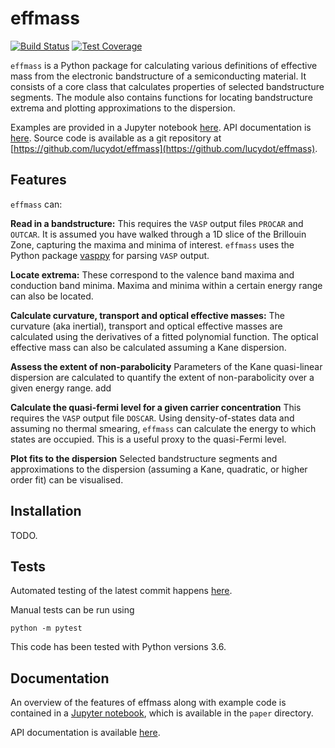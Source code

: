 # effmass

[![Build Status](https://travis-ci.com/lucydot/effmass.svg?branch=master)](https://travis-ci.com/lucydot/effmass)
[![Test Coverage](https://codeclimate.com/github/lucydot/effmass/badges/coverage.svg)](https://codeclimate.com/github/lucydot/effmass/coverage)

`effmass` is a Python package for calculating various definitions of effective mass from the electronic bandstructure of a semiconducting material. It consists of a core class that calculates properties of selected bandstructure segments. The module also contains functions for locating bandstructure extrema and plotting approximations to the dispersion.

Examples are provided in a Jupyter notebook [here](nbviewer.jupyter.org/github/lucydot/effmass/blob/master/paper/notebook.ipynb).
API documentation is [here](effmass.readthedocs.io/en/latest/).
Source code is available as a git repository at [https://github.com/lucydot/effmass](https://github.com/lucydot/effmass).

## Features

`effmass` can:

**Read in a bandstructure:**
This requires the `VASP` output files `PROCAR` and `OUTCAR`. It is assumed you have walked through a 1D slice of the Brillouin Zone, capturing the maxima and minima of interest. `effmass` uses the Python package [vasppy](https://github.com/bjmorgan/vasppy) for parsing `VASP` output.

**Locate extrema:**
These correspond to the valence band maxima and conduction band minima. Maxima and minima within a certain energy range can also be located.

**Calculate curvature, transport and optical effective masses:**
The curvature (aka inertial), transport and optical effective masses are calculated using the derivatives of a fitted polynomial function. The optical effective mass can also be calculated assuming a Kane dispersion.

**Assess the extent of non-parabolicity**
Parameters of the Kane quasi-linear dispersion are calculated to quantify the extent of non-parabolicity over a given energy range. add

**Calculate the quasi-fermi level for a given carrier concentration**
This requires the `VASP` output file `DOSCAR`. Using density-of-states data and assuming no thermal smearing, `effmass` can calculate the energy to which states are occupied. This is a useful proxy to the quasi-Fermi level.

**Plot fits to the dispersion**
Selected bandstructure segments and approximations to the dispersion (assuming a Kane, quadratic, or higher order fit) can be visualised.

## Installation

TODO.

## Tests

Automated testing of the latest commit happens [here](https://travis-ci.com/lucydot/effmass).

Manual tests can be run using 
```
python -m pytest
```

This code has been tested with Python versions 3.6.

## Documentation

An overview of the features of effmass along with example code is contained in a [Jupyter notebook](nbviewer.jupyter.org/github/lucydot/effmass/blob/master/paper/notebook.ipynb), which is available in the `paper` directory.

API documentation is available [here](effmass.readthedocs.io/en/latest/).
